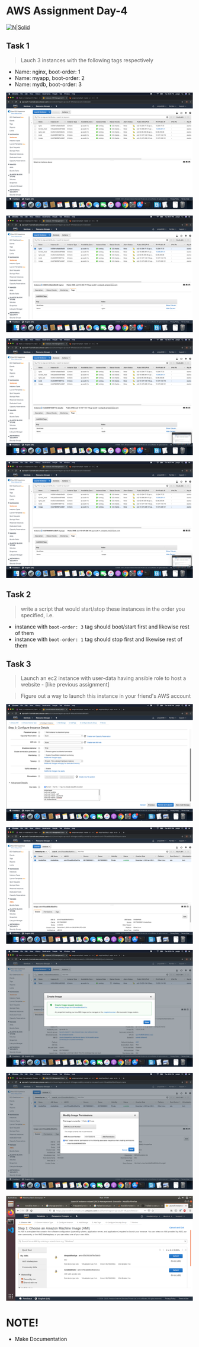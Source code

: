 # AWS Assignment Day-4

[![N|Solid](https://upload.wikimedia.org/wikipedia/commons/thumb/5/5c/AWS_Simple_Icons_AWS_Cloud.svg/100px-AWS_Simple_Icons_AWS_Cloud.svg.png)](https://nodesource.com/products/nsolid)


## Task 1
> Lauch 3 instances with the following tags respectively
  - Name: nginx, boot-order: 1 
  - Name: myapp, boot-order: 2
  - Name: mydb, boot-order: 3 




![image](image/1.png)



![image](image/2.png)



![image](image/3.png)



![image](image/4.png)



## Task 2
> write a script that would start/stop these instances in the order you specified, i.e.
  - instance with `boot-order: 3` tag should boot/start first and likewise rest of them
  - instance with `boot-order: 1` tag should stop first and likewise rest of them
 















## Task 3

> Launch an ec2 instance with user-data having ansible role to host a website - [like previous assignment]  

> Figure out a way to launch this instance in your friend's AWS account



![image](image/5.png)



![image](image/6.png)



![image](image/7.png)



![image](image/8.png)



![image](image/9.png)


#  NOTE!
  - Make Documentation
